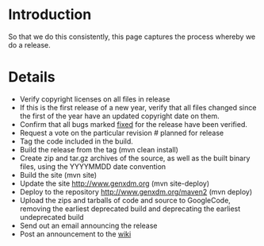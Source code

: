 # Introduction

So that we do this consistently, this page captures the process whereby we do a release.

# Details

  * Verify copyright licenses on all files in release
  * If this is the first release of a new year, verify that all files changed since the first of the year have an updated copyright date on them.
  * Confirm that all bugs marked [fixed](http://code.google.com/p/genxdm/issues/list?can=2&q=status%3AFixed+&colspec=ID+Type+Status+Priority+Milestone+Owner+Summary&cells=tiles) for the release have been verified.
  * Request a vote on the particular revision # planned for release
  * Tag the code included in the build.
  * Build the release from the tag (mvn clean install)
  * Create zip and tar.gz archives of the source, as well as the built binary files, using the YYYYMMDD date convention
  * Build the site (mvn site)
  * Update the site http://www.genxdm.org (mvn site-deploy)
  * Deploy to the repository http://www.genxdm.org/maven2 (mvn deploy)
  * Upload the zips and tarballs of code and source to GoogleCode, removing the earliest deprecated build and deprecating the earliest undeprecated build
  * Send out an email announcing the release
  * Post an announcement to the [wiki](http://genxdm.wordpress.com/)